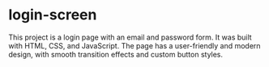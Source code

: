# login-screen
This project is a login page with an email and password form. It was built with HTML, CSS, and JavaScript. The page has a user-friendly and modern design, with smooth transition effects and custom button styles.

